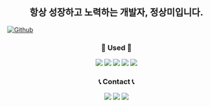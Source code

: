 <h2 align="center">항상 성장하고 노력하는 개발자, 정상미입니다.</h2>

[![Github](https://www.codenary.co.kr/widget/github/api?username=정상미)](https://www.codenary.co.kr/user-profile/detail/정상미?github_ride=true&utm_source=github)

<h3 align="center">🔨 Used 🔨</h3>
<p align="center"><img src="https://img.shields.io/badge/Java-007396?style=flat-square&logo=Java&logoColor=white"/> <img src="https://img.shields.io/badge/Python-3776AB?style=flat-square&logo=Python&logoColor=white"/> <img src="https://img.shields.io/badge/HTML5-E34F26?style=flat-square&logo=HTML5&logoColor=white"/> <img src="https://img.shields.io/badge/CSS-1572B6?style=flat-square&logo=CSS3&logoColor=white"/> <img src="https://img.shields.io/badge/JavaScript-F7DF1E?style=flat-square&logo=JavaScript&logoColor=white"/></p>

<h3 align="center"> 📞 Contact 📞</h3>
<p align="center"><a href="mailto:w2321@e-mirim.hs.kr"><img src="https://img.shields.io/badge/Gmail-d14836?style=flat-square&logo=Gmail&logoColor=white&link=w2321@e-mirim.hs.kr"/></a>
<a href="http://www.instagram.com/xeonmoa" target="_blank"><img src="https://img.shields.io/badge/instagram-E4405F?style=flat-square&logo=Instagram&logoColor=white"/></a>
<a href="http://ddangna.tistory.com" target="_blank"><img src="https://img.shields.io/badge/Tistory-000000?style=flat-square&logo=Tistory&logoColor=white"/></a></p>

